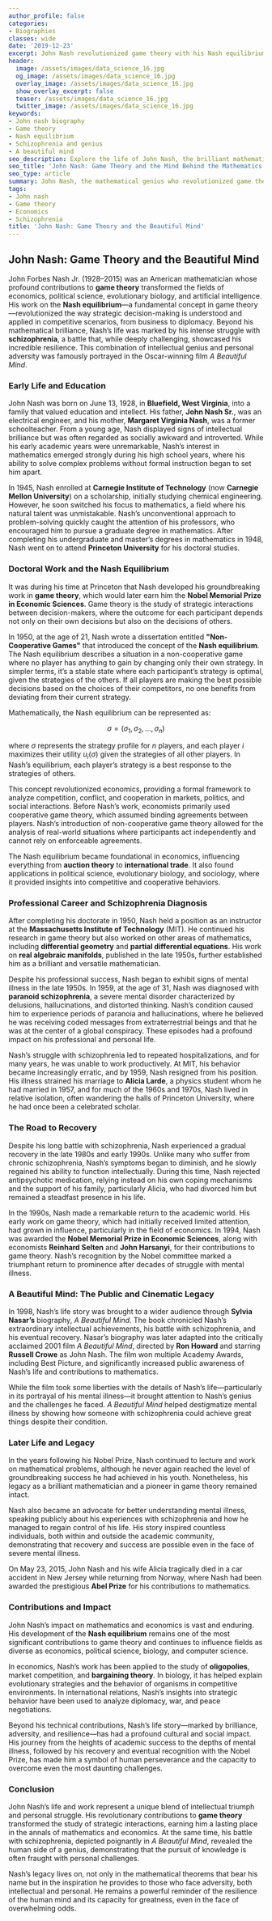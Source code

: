 ```yaml
---
author_profile: false
categories:
- Biographies
classes: wide
date: '2019-12-23'
excerpt: John Nash revolutionized game theory with his Nash equilibrium concept and won the Nobel Prize in Economics. He also faced a lifelong struggle with schizophrenia, making his life a story of genius, triumph, and resilience.
header:
  image: /assets/images/data_science_16.jpg
  og_image: /assets/images/data_science_16.jpg
  overlay_image: /assets/images/data_science_16.jpg
  show_overlay_excerpt: false
  teaser: /assets/images/data_science_16.jpg
  twitter_image: /assets/images/data_science_16.jpg
keywords:
- John nash biography
- Game theory
- Nash equilibrium
- Schizophrenia and genius
- A beautiful mind
seo_description: Explore the life of John Nash, the brilliant mathematician who revolutionized game theory and faced a lifelong struggle with schizophrenia. This biography details his contributions to mathematics and economics, as well as his personal battles.
seo_title: 'John Nash: Game Theory and the Mind Behind the Mathematics'
seo_type: article
summary: John Nash, the mathematical genius who revolutionized game theory and economics, is also remembered for his personal battle with schizophrenia. This biography delves into his contributions to mathematics and economics, as well as his complex personal journey, which became the basis of the film *A Beautiful Mind*.
tags:
- John nash
- Game theory
- Economics
- Schizophrenia
title: 'John Nash: Game Theory and the Beautiful Mind'
---
```


## John Nash: Game Theory and the Beautiful Mind

John Forbes Nash Jr. (1928–2015) was an American mathematician whose profound contributions to **game theory** transformed the fields of economics, political science, evolutionary biology, and artificial intelligence. His work on the **Nash equilibrium**—a fundamental concept in game theory—revolutionized the way strategic decision-making is understood and applied in competitive scenarios, from business to diplomacy. Beyond his mathematical brilliance, Nash’s life was marked by his intense struggle with **schizophrenia**, a battle that, while deeply challenging, showcased his incredible resilience. This combination of intellectual genius and personal adversity was famously portrayed in the Oscar-winning film *A Beautiful Mind*.

### Early Life and Education

John Nash was born on June 13, 1928, in **Bluefield, West Virginia**, into a family that valued education and intellect. His father, **John Nash Sr.**, was an electrical engineer, and his mother, **Margaret Virginia Nash**, was a former schoolteacher. From a young age, Nash displayed signs of intellectual brilliance but was often regarded as socially awkward and introverted. While his early academic years were unremarkable, Nash’s interest in mathematics emerged strongly during his high school years, where his ability to solve complex problems without formal instruction began to set him apart.

In 1945, Nash enrolled at **Carnegie Institute of Technology** (now **Carnegie Mellon University**) on a scholarship, initially studying chemical engineering. However, he soon switched his focus to mathematics, a field where his natural talent was unmistakable. Nash’s unconventional approach to problem-solving quickly caught the attention of his professors, who encouraged him to pursue a graduate degree in mathematics. After completing his undergraduate and master’s degrees in mathematics in 1948, Nash went on to attend **Princeton University** for his doctoral studies.

### Doctoral Work and the Nash Equilibrium

It was during his time at Princeton that Nash developed his groundbreaking work in **game theory**, which would later earn him the **Nobel Memorial Prize in Economic Sciences**. Game theory is the study of strategic interactions between decision-makers, where the outcome for each participant depends not only on their own decisions but also on the decisions of others.

In 1950, at the age of 21, Nash wrote a dissertation entitled **"Non-Cooperative Games"** that introduced the concept of the **Nash equilibrium**. The Nash equilibrium describes a situation in a non-cooperative game where no player has anything to gain by changing only their own strategy. In simpler terms, it’s a stable state where each participant’s strategy is optimal, given the strategies of the others. If all players are making the best possible decisions based on the choices of their competitors, no one benefits from deviating from their current strategy.

Mathematically, the Nash equilibrium can be represented as:

$$
\sigma = (\sigma_1, \sigma_2, \dots, \sigma_n)
$$

where $\sigma$ represents the strategy profile for $n$ players, and each player $i$ maximizes their utility $u_i(\sigma)$ given the strategies of all other players. In Nash’s equilibrium, each player’s strategy is a best response to the strategies of others.

This concept revolutionized economics, providing a formal framework to analyze competition, conflict, and cooperation in markets, politics, and social interactions. Before Nash’s work, economists primarily used cooperative game theory, which assumed binding agreements between players. Nash’s introduction of non-cooperative game theory allowed for the analysis of real-world situations where participants act independently and cannot rely on enforceable agreements.

The Nash equilibrium became foundational in economics, influencing everything from **auction theory** to **international trade**. It also found applications in political science, evolutionary biology, and sociology, where it provided insights into competitive and cooperative behaviors.

### Professional Career and Schizophrenia Diagnosis

After completing his doctorate in 1950, Nash held a position as an instructor at the **Massachusetts Institute of Technology** (MIT). He continued his research in game theory but also worked on other areas of mathematics, including **differential geometry** and **partial differential equations**. His work on **real algebraic manifolds**, published in the late 1950s, further established him as a brilliant and versatile mathematician.

Despite his professional success, Nash began to exhibit signs of mental illness in the late 1950s. In 1959, at the age of 31, Nash was diagnosed with **paranoid schizophrenia**, a severe mental disorder characterized by delusions, hallucinations, and distorted thinking. Nash’s condition caused him to experience periods of paranoia and hallucinations, where he believed he was receiving coded messages from extraterrestrial beings and that he was at the center of a global conspiracy. These episodes had a profound impact on his professional and personal life.

Nash’s struggle with schizophrenia led to repeated hospitalizations, and for many years, he was unable to work productively. At MIT, his behavior became increasingly erratic, and by 1959, Nash resigned from his position. His illness strained his marriage to **Alicia Larde**, a physics student whom he had married in 1957, and for much of the 1960s and 1970s, Nash lived in relative isolation, often wandering the halls of Princeton University, where he had once been a celebrated scholar.

### The Road to Recovery

Despite his long battle with schizophrenia, Nash experienced a gradual recovery in the late 1980s and early 1990s. Unlike many who suffer from chronic schizophrenia, Nash’s symptoms began to diminish, and he slowly regained his ability to function intellectually. During this time, Nash rejected antipsychotic medication, relying instead on his own coping mechanisms and the support of his family, particularly Alicia, who had divorced him but remained a steadfast presence in his life.

In the 1990s, Nash made a remarkable return to the academic world. His early work on game theory, which had initially received limited attention, had grown in influence, particularly in the field of economics. In 1994, Nash was awarded the **Nobel Memorial Prize in Economic Sciences**, along with economists **Reinhard Selten** and **John Harsanyi**, for their contributions to game theory. Nash’s recognition by the Nobel committee marked a triumphant return to prominence after decades of struggle with mental illness.

### A Beautiful Mind: The Public and Cinematic Legacy

In 1998, Nash’s life story was brought to a wider audience through **Sylvia Nasar’s** biography, *A Beautiful Mind*. The book chronicled Nash’s extraordinary intellectual achievements, his battle with schizophrenia, and his eventual recovery. Nasar’s biography was later adapted into the critically acclaimed 2001 film *A Beautiful Mind*, directed by **Ron Howard** and starring **Russell Crowe** as John Nash. The film won multiple Academy Awards, including Best Picture, and significantly increased public awareness of Nash’s life and contributions to mathematics.

While the film took some liberties with the details of Nash’s life—particularly in its portrayal of his mental illness—it brought attention to Nash’s genius and the challenges he faced. *A Beautiful Mind* helped destigmatize mental illness by showing how someone with schizophrenia could achieve great things despite their condition.

### Later Life and Legacy

In the years following his Nobel Prize, Nash continued to lecture and work on mathematical problems, although he never again reached the level of groundbreaking success he had achieved in his youth. Nonetheless, his legacy as a brilliant mathematician and a pioneer in game theory remained intact.

Nash also became an advocate for better understanding mental illness, speaking publicly about his experiences with schizophrenia and how he managed to regain control of his life. His story inspired countless individuals, both within and outside the academic community, demonstrating that recovery and success are possible even in the face of severe mental illness.

On May 23, 2015, John Nash and his wife Alicia tragically died in a car accident in New Jersey while returning from Norway, where Nash had been awarded the prestigious **Abel Prize** for his contributions to mathematics.

### Contributions and Impact

John Nash’s impact on mathematics and economics is vast and enduring. His development of the **Nash equilibrium** remains one of the most significant contributions to game theory and continues to influence fields as diverse as economics, political science, biology, and computer science.

In economics, Nash’s work has been applied to the study of **oligopolies**, market competition, and **bargaining theory**. In biology, it has helped explain evolutionary strategies and the behavior of organisms in competitive environments. In international relations, Nash’s insights into strategic behavior have been used to analyze diplomacy, war, and peace negotiations.

Beyond his technical contributions, Nash’s life story—marked by brilliance, adversity, and resilience—has had a profound cultural and social impact. His journey from the heights of academic success to the depths of mental illness, followed by his recovery and eventual recognition with the Nobel Prize, has made him a symbol of human perseverance and the capacity to overcome even the most daunting challenges.

### Conclusion

John Nash’s life and work represent a unique blend of intellectual triumph and personal struggle. His revolutionary contributions to **game theory** transformed the study of strategic interactions, earning him a lasting place in the annals of mathematics and economics. At the same time, his battle with schizophrenia, depicted poignantly in *A Beautiful Mind*, revealed the human side of a genius, demonstrating that the pursuit of knowledge is often fraught with personal challenges.

Nash’s legacy lives on, not only in the mathematical theorems that bear his name but in the inspiration he provides to those who face adversity, both intellectual and personal. He remains a powerful reminder of the resilience of the human mind and its capacity for greatness, even in the face of overwhelming odds.
